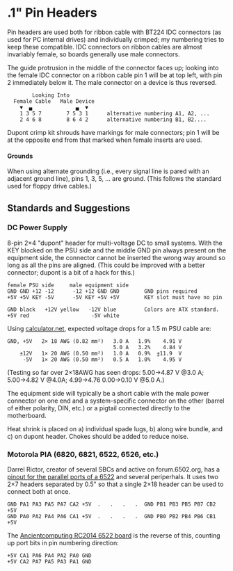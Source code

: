 .1" Pin Headers
===============

<!-- Digraphs: ▼=Dt ▄=LB -->

Pin headers are used both for ribbon cable with BT224 IDC connectors (as
used for PC internal drives) and individually crimped; my numbering tries
to keep these compatible. IDC connectors on ribbon cables are almost
invariably female, so boards generally use male connectors.

The guide protrusion in the middle of the connector faces up; looking into
the female IDC connector on a ribbon cable pin 1 will be at top left, with
pin 2 immediately below it. The male connector on a device is thus reversed.

            Looking Into
      Female Cable   Male Device
        ▼  ▄              ▄  ▼
        1 3 5 7        7 5 3 1      alternative numbering A1, A2, ...
        2 4 6 8        8 6 4 2      alternative numbering B1, B2....

Dupont crimp kit shrouds have markings for male connectors; pin 1 will
be at the opposite end from that marked when female inserts are used.

#### Grounds

When using alternate grounding (i.e., every signal line is pared with an
adjacent ground line), pins 1, 3, 5, ... are ground. (This follows the
standard used for floppy drive cables.)


Standards and Suggestions
-------------------------

### DC Power Supply

8-pin 2×4 "dupont" header for multi-voltage DC to small systems. With the
KEY blocked on the PSU side and the middle GND pin always present on the
equipment side, the connector cannot be inserted the wrong way around so
long as all the pins are aligned. (This could be improved with a better
connector; dupont is a bit of a hack for this.)

    female PSU side     male equipment side
    GND GND +12 -12      -12 +12 GND GND        GND pins required
    +5V +5V KEY -5V      -5V KEY +5V +5V        KEY slot must have no pin

    GND black   +12V yellow   -12V blue         Colors are ATX standard.
    +5V red                    -5V white

Using [calculator.net][calcnet vd], expected voltage drops for a 1.5 m PSU
cable are:

    GND, +5V   2× 18 AWG (0.82 mm²)   3.0 A   1.9%    4.91 V
                                      5.0 A   3.2%    4.84 V
        ±12V   1× 20 AWG (0.50 mm²)   1.0 A   0.9%  ٍ±11.9  V
         -5V   1× 20 AWG (0.50 mm²)   0.5 A   1.0%    4.95 V

(Testing so far over 2×18AWG has seen drops: 5.00→4.87 V @3.0 A;
5.00→4.82 V @4.0A; 4.99→4.76 0.00→0.10 V @5.0 A.)

The equipment side will typically be a short cable with the male power
connector on one end and a system-specific connector on the other (barrel
of either polarity, DIN, etc.) or a pigtail connected directly to the
motherboard.

Heat shrink is placed on a) individual spade lugs, b) along wire bundle,
and c) on dupont header. Chokes should be added to reduce noise.

[calcnet vd]: https://www.calculator.net/voltage-drop-calculator.html

### Motorola PIA (6820, 6821, 6522, 6526, etc.)

Darrel Rictor, creator of several SBCs and active on forum.6502.org, has a
[pinout for the parallel ports of a 6522][rictor via] and several
periperhals. It uses two 2×7 headers separated by 0.5" so that a single
2×18 header can be used to connect both at once.

    GND PA1 PA3 PA5 PA7 CA2 +5V  .   .   .   .  GND PB1 PB3 PB5 PB7 CB2 +5V
    GND PA0 PA2 PA4 PA6 CA1 +5V  .   .   .   .  GND PB0 PB2 PB4 PB6 CB1 +5V

The [Ancientcomputing RC2014 6522 board][ancomp 6522] is the reverse of
this, counting up port bits in pin numbering direction:

    +5V CA1 PA6 PA4 PA2 PA0 GND
    +5V CA2 PA7 PA5 PA3 PA1 GND


[rictor via]: https://sbc.rictor.org/via.html
[ancomp 6522]: https://github.com/ancientcomputing/rc2014/tree/master/eagle/6522_board
